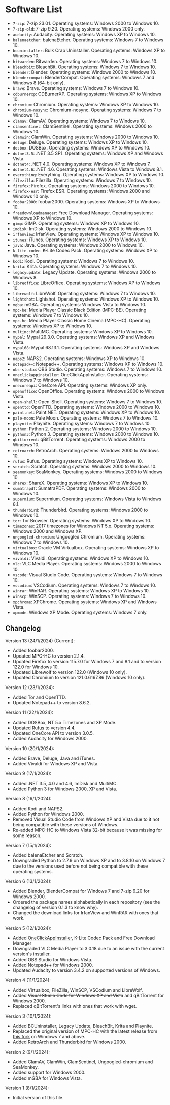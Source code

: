 # Software List

 - `7-zip`: 7-zip 23.01. Operating systems: Windows 2000 to Windows 10.
 - `7-zip-old`: 7-zip 9.20. Operating systems: Windows 2000 only.
 - `audacity`: Audacity. Operating systems: Windows XP to Windows 10.
 - `balenaetcher`: balenaEtcher. Operating systems: Windows 7 to Windows 10.
 - `bcuninstaller`: Bulk Crap Uninstaller. Operating systems: Windows XP to Windows 10.
 - `bitwarden`: Bitwarden. Operating systems: Windows 7 to Windows 10.
 - `bleachbit`: BleachBit. Operating systems: Windows 7 to Windows 10.
 - `blender`: Blender. Operating systems: Windows 2000 to Windows 10.
 - `blendercompat`: BlenderCompat. Operating systems: Windows 7 and Windows 8 (64-bit only).
 - `brave`: Brave. Operating systems: Windows 7 to Windows 10.
 - `cdburnerxp`: CDBurnerXP. Operating systems: Windows XP to Windows 10.
 - `chromium`: Chromium. Operating systems: Windows XP to Windows 10.
 - `chromium-nosync`: Chromium-nosync. Operating systems: Windows 7 to Windows 10.
 - `clamav`: ClamAV. Operating systems: Windows 7 to Windows 10.
 - `clamsentinel`: ClamSentinel. Operating systems: Windows 2000 to Windows 10.
 - `clamwin`: ClamWin. Operating systems: Windows 2000 to Windows 10.
 - `deluge`: Deluge. Operating systems: Windows XP to Windows 10.
 - `dosbox`: DOSBox. Operating systems: Windows XP to Windows 10.
 - `dotnet3.5`: .NET 3.5 SP1. Operating systems: Windows XP and Windows Vista.
 - `dotnet4`: .NET 4.0. Operating systems: Windows XP to Windows 7.
 - `dotnet4.6`: .NET 4.6. Operating systems: Windows Vista to Windows 8.1.
 - `everything`: Everything. Operating systems: Windows XP to Windows 10.
 - `filezilla`: Filezilla. Operating systems: Windows 7 to Windows 10.
 - `firefox`: Firefox. Operating systems: Windows 2000 to Windows 10.
 - `firefox-esr`: Firefox ESR. Operating systems: Windows 2000 and Windows 10 only.
 - `foobar2000`: foobar2000. Operating systems: Windows XP to Windows 10.
 - `freedownloadmanager`: Free Download Manager. Operating systems: Windows XP to Windows 10.
 - `gimp`: GIMP. Operating systems: Windows XP to Windows 10.
 - `imdisk`: ImDisk. Operating systems: Windows 2000 to Windows 10.
 - `irfanview`: IrfanView. Operating systems: Windows XP to Windows 10.
 - `itunes`: iTunes. Operating systems: Windows XP to Windows 10.
 - `java`: Java. Operating systems: Windows 2000 to Windows 10.
 - `k-lite-codec`: K-Lite Codec Pack. Operating systems: Windows XP to Windows 10.
 - `kodi`: Kodi. Operating systems: Windows 7 to Windows 10.
 - `krita`: Krita. Operating systems: Windows 7 to Windows 10.
 - `legacyupdate`: Legacy Update. Operating systems: Windows 2000 to Windows 8.
 - `libreoffice`: LibreOffice. Operating systems: Windows XP to Windows 10.
 - `librewolf`: LibreWolf. Operating systems: Windows 7 to Windows 10.
 - `lightshot`: Lightshot. Operating systems: Windows XP to Windows 10.
 - `mgba`: mGBA. Operating systems: Windows Vista to Windows 10.
 - `mpc-be`: Media Player Classic Black Edition (MPC-BE). Operating systems: Windows 7 to Windows 10.
 - `mpc-hc`: Media Player Classic Home Cinema (MPC-HC). Operating systems: Windows XP to Windows 10.
 - `multimc`: MultiMC. Operating systems: Windows XP to Windows 10.
 - `mypal`: Mypal 29.3.0. Operating systems: Windows XP and Windows Vista.
 - `mypal68`: Mypal 68.13.1. Operating systems: Windows XP and Windows Vista.
 - `naps2`: NAPS2. Operating systems: Windows XP to Windows 10.
 - `notepad++`: Notepad++. Operating systems: Windows XP to Windows 10.
 - `obs-studio`: OBS Studio. Operating systems: Windows 7 to Windows 10.
 - `oneclickappinstaller`: OneClickAppInstaller. Operating systems: Windows 7 to Windows 10.
 - `onecoreapi`: OneCore API. Operating systems: Windows XP only.
 - `openoffice`: OpenOffice. Operating systems: Windows 2000 to Windows Vista.
 - `open-shell`: Open-Shell. Operating systems: Windows 7 to Windows 10.
 - `openttd`: OpenTTD. Operating systems: Windows 2000 to Windows 10.
 - `paint.net`: Paint.NET. Operating systems: Windows XP to Windows 10.
 - `pale-moon`: Pale Moon. Operating systems: Windows 7 to Windows 10.
 - `playnite`: Playnite. Operating systems: Windows 7 to Windows 10.
 - `python`: Python 2. Operating systems: Windows 2000 to Windows 10.
 - `python3`: Python 3. Operating systems: Windows 2000 to Windows 10.
 - `qbittorrent`: qBitTorrent. Operating systems: Windows 2000 to Windows 10.
 - `retroarch`: RetroArch. Operating systems: Windows 2000 to Windows 10.
 - `rufus`: Rufus. Operating systems: Windows XP to Windows 10.
 - `scratch`: Scratch. Operating systems: Windows 2000 to Windows 10.
 - `seamonkey`: SeaMonkey. Operating systems: Windows 2000 to Windows 10.
 - `sharex`: ShareX. Operating systems: Windows XP to Windows 10.
 - `sumatrapdf`: SumatraPDF. Operating systems: Windows 2000 to Windows 10.
 - `supermium`: Supermium. Operating systems: Windows Vista to Windows 8.1.
 - `thunderbird`: Thunderbird. Operating systems: Windows 2000 to Windows 10.
 - `tor`: Tor Browser. Operating systems: Windows XP to Windows 10.
 - `timezones`: 2017 timezones for Windows NT 5.x. Operating systems: Windows 2000 and Windows XP.
 - `ungoogled-chromium`: Ungoogled Chromium. Operating systems: Windows 7 to Windows 10.
 - `virtualbox`: Oracle VM Virtualbox. Operating systems: Windows XP to Windows 10.
 - `vivaldi`: Vivaldi. Operating systems: Windows XP to Windows 10.
 - `vlc`: VLC Media Player. Operating systems: Windows 2000 to Windows 10.
 - `vscode`: Visual Studio Code. Operating systems: Windows 7 to Windows 10.
 - `vscodium`: VSCodium. Operating systems: Windows 7 to Windows 10.
 - `winrar`: WinRAR. Operating systems: Windows XP to Windows 10.
 - `winscp`: WinSCP. Operating systems: Windows 7 to Windows 10.
 - `xpchrome`: XPChrome. Operating systems: Windows XP and Windows Vista.
 - `xpmode`: Windows XP Mode. Operating systems: Windows 7 only.

## Changelog

Version 13 (24/1/2024) (Current):
- Added foobar2000.
- Updated MPC-HC to version 2.1.4.
- Updated Firefox to version 115.7.0 for Windows 7 and 8.1 and to version 122.0 for Windows 10.
- Updated Librewolf to version 122.0 (Windows 10 only).
- Updated Chromium to version 121.0.6167.86 (Windows 10 only).

Version 12 (23/1/2024):
- Added Tor and OpenTTD.
- Updated Notepad++ to version 8.6.2.

Version 11 (22/1/2024):
- Added DOSBox, NT 5.x Timezones and XP Mode.
- Updated Rufus to version 4.4.
- Updated OneCore API to version 3.0.5.
- Added Audacity for Windows 2000.

Version 10 (20/1/2024):
- Added Brave, Deluge, Java and iTunes.
- Added Vivaldi for Windows XP and Vista.

Version 9 (17/1/2024):
- Added .NET 3.5, 4.0 and 4.6, ImDisk and MultiMC.
- Added Python 3 for Windows 2000, XP and Vista.

Version 8 (16/1/2024):
- Added Kodi and NAPS2.
- Added Python for Windows 2000.
- Removed Visual Studio Code from Windows XP and Vista due to it not being compatible with these versions of Windows.
- Re-added MPC-HC to Windows Vista 32-bit because it was missing for some reason.

Version 7 (15/1/2024):
- Added balenaEtcher and Scratch.
- Downgraded Python to 2.7.9 on Windows XP and to 3.8.10 on Windows 7 due to the versions used before not being compatible with these operating systems.

Version 6 (13/1/2024):
- Added Blender, BlenderCompat for Windows 7 and 7-zip 9.20 for Windows 2000.
- Ordered the package names alphabetically in each repository (see the changelog of version 0.1.3 to know why).
- Changed the download links for IrfanView and WinRAR with ones that work.

Version 5 (12/1/2024):
- Added [OneClickAppInstaller](https://github.com/MasterJayanX/OneClickAppInstaller), K-Lite Codec Pack and Free Download Manager
- Downgraded VLC Media Player to 3.0.18 due to an issue with the current version's installer.
- Added OBS Studio for Windows Vista.
- Added Notepad++ for Windows 2000.
- Updated Audacity to version 3.4.2 on supported versions of Windows.

Version 4 (11/1/2024):
- Added Virtualbox, FileZilla, WinSCP, VSCodium and LibreWolf.
- Added ~~Visual Studio Code for Windows XP and Vista~~ and qBitTorrent for Windows 2000.
- Replaced qBitTorrent's links with ones that work with wget.

Version 3 (10/1/2024):
- Added BCUninstaller, Legacy Update, BleachBit, Krita and Playnite.
- Replaced the original version of MPC-HC with the latest release from [this fork](https://github.com/clsid2/mpc-hc) on Windows 7 and above.
- Added RetroArch and Thunderbird for Windows 2000.

Version 2 (9/1/2024):
- Added ClamAV, ClamWin, ClamSentinel, Ungoogled-chromium and SeaMonkey.
- Added support for Windows 2000.
- Added mGBA for Windows Vista.

Version 1 (8/1/2024):
- Initial version of this file.
